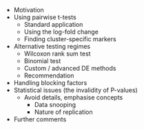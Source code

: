 - Motivation
- Using pairwise t-tests
  - Standard application
  - Using the log-fold change
  - Finding cluster-specific markers
- Alternative testing regimes
  - Wilcoxon rank sum test
  - Binomial test
  - Custom / advanced DE methods
  - Recommendation
- Handling blocking factors
- Statistical issues (the invalidity of P-values)
  - Avoid details, emphasise concepts
    - Data snooping
    - Nature of replication
- Further comments
